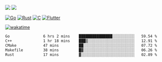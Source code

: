 [![](https://img.shields.io/badge/Windows_11-Pro-292e33?style=flat-square&logo=windows&logoColor=ffffff)](https://www.microsoft.com/en-us/windows/)
[![](https://img.shields.io/badge/macOS-Sequoia-292e33?style=flat-square&logo=apple&logoColor=ffffff)](https://www.apple.com/macbook-pro/) 

[![Go](https://img.shields.io/badge/-Go-DEA584?style=flat&logo=go&logoColor=000000)](https://golang.org/)
[![Rust](https://img.shields.io/badge/-Rust-DEA584?style=flat&logo=rust&logoColor=000000)](https://www.rust-lang.org)
[![C](https://img.shields.io/badge/--DEA584?style=flat&logo=c&logoColor=000000)](https://www.c-language.org/)
[![Flutter](https://img.shields.io/badge/-Flutter-DEA584?style=flat&logo=flutter&logoColor=000000)](https://flutter.dev/)

[![wakatime](https://wakatime.com/badge/user/9bb0c784-91ca-4b5c-8e9c-b13ece0f7b09.svg)](https://wakatime.com/@9bb0c784-91ca-4b5c-8e9c-b13ece0f7b09)


<!--START_SECTION:waka-->

```txt
Go               6 hrs 2 mins    ███████████████░░░░░░░░░░   59.54 %
C++              1 hr 18 mins    ███▒░░░░░░░░░░░░░░░░░░░░░   12.91 %
CMake            47 mins         ██░░░░░░░░░░░░░░░░░░░░░░░   07.72 %
Makefile         38 mins         █▓░░░░░░░░░░░░░░░░░░░░░░░   06.26 %
Rust             17 mins         ▓░░░░░░░░░░░░░░░░░░░░░░░░   02.89 %
```

<!--END_SECTION:waka-->
